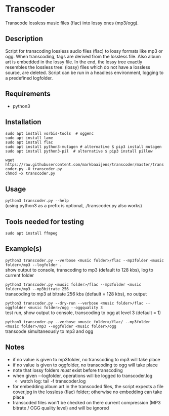 # Transcoder
Transcode lossless music files (flac) into lossy ones (mp3/ogg).

## Description
Script for transcoding lossless audio files (flac) to lossy formats like mp3 or ogg. When transcoding, tags are derived 
from the lossless file. Also album art is embedded in the lossy file. In the end, the lossy tree exactly resembles the
lossless tree: (lossy) files which do not have a lossless source, are deleted. Script can be run in a headless environment, 
logging to a predefined logfolder.

## Requirements
- python3

## Installation
`sudo apt install vorbis-tools  # oggenc`<br/> 
`sudo apt install lame`<br/>
`sudo apt install flac`<br/>
`sudo apt install python3-mutagen # alternative $ pip3 install mutagen`<br/>
`sudo apt install python3-pil  # alternative $ pip3 install pillow`<br/>

`wget https://raw.githubusercontent.com/markbaaijens/transcoder/master/transcoder.py -O transcoder.py`<br/>
`chmod +x transcoder.py`<br/>

## Usage
`python3 transcoder.py --help`<br/>
(using python3 as a prefix is optional, ./transcoder.py also works)

## Tools needed for testing
`sudo apt install ffmpeg`<br/> 

## Example(s)
`python3 transcoder.py --verbose <music folder>/flac --mp3folder <music folder>/mp3 --logfolder .`<br/>
show output to console, transcoding to mp3 (default to 128 kbs), log to current folder

`python3 transcoder.py <music folder>/flac --mp3folder <music folder>/mp3 --mp3bitrate 256`<br/>
transcoding to mp3 at bitrate 256 kbs (default = 128 kbs), no output

`python3 transcoder.py --dry-run --verbose <music folder>/flac --oggfolder <music folder>/ogg --oggquality 3`<br/>
test run, show output to console, transcoding to ogg at level 3 (default = 1)

`python3 transcoder.py --verbose <music folder>/flac/ --mp3folder <music folder>/mp3 --oggfolder <music folder>/ogg`<br/>
transcode simultaneously to mp3 and ogg

## Notes
- if no value is given to mp3folder, no transcoding to mp3 will take place
- if no value is given to oggfolder, no transcoding to ogg will take place
- note that lossy folders *must* exist before transcoding
- when given --logfolder, operations will be logged to transcoder.log
  - watch log: tail -f <logfolder>transcoder.log
- for embedding album art in the transcoded files, the script expects a file cover.jpg 
  in the lossless (flac) folder; otherwise no embedding can take place
- transcoded files won't be checked on there current compression (MP3 bitrate / OGG quality level) and will be ignored
